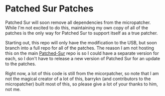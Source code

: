 # Patched Sur Patches

Patched Sur will soon remove all dependencies from the micropatcher. While I'm not excited to do this, maintaining my own copy of all of the patches is the only way for Patched Sur to support itself as a true patcher.

Starting out, this repo will only have the modification to the USB, but soon branch into a full repo for all of the patches. The reason I am not hosting this on the main [Patched-Sur](https://github.com/BenSova/Patched-Sur) repo is so I could have a separate version for each, so I don't have to release a new version of Patched Sur for an update to the patches.

Right now, a lot of this code is still from the micorpatcher, so note that I am not the magical creator of a lot of this, barrykn (and contributors to the micropatcher) built most of this, so please give a lot of your thanks to him, not me.
